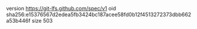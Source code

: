 version https://git-lfs.github.com/spec/v1
oid sha256:e15376567d2edea5fb3424bc187acee58fd0b12f4513272373dbb662a53b446f
size 503
